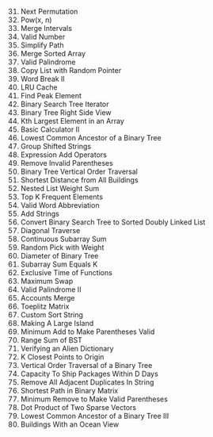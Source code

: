 31. Next Permutation
50. Pow(x, n)
56. Merge Intervals
65. Valid Number
71. Simplify Path
88. Merge Sorted Array
125. Valid Palindrome
138. Copy List with Random Pointer
140. Word Break II
146. LRU Cache
162. Find Peak Element
173. Binary Search Tree Iterator
199. Binary Tree Right Side View
215. Kth Largest Element in an Array
227. Basic Calculator II
236. Lowest Common Ancestor of a Binary Tree
249. Group Shifted Strings
282. Expression Add Operators
301. Remove Invalid Parentheses
314. Binary Tree Vertical Order Traversal
317. Shortest Distance from All Buildings
339. Nested List Weight Sum
347. Top K Frequent Elements
408. Valid Word Abbreviation
415. Add Strings
426. Convert Binary Search Tree to Sorted Doubly Linked List
498. Diagonal Traverse
523. Continuous Subarray Sum
528. Random Pick with Weight
543. Diameter of Binary Tree
560. Subarray Sum Equals K
636. Exclusive Time of Functions
670. Maximum Swap
680. Valid Palindrome II
721. Accounts Merge
766. Toeplitz Matrix
791. Custom Sort String
827. Making A Large Island
921. Minimum Add to Make Parentheses Valid
938. Range Sum of BST
953. Verifying an Alien Dictionary
973. K Closest Points to Origin
987. Vertical Order Traversal of a Binary Tree
1011. Capacity To Ship Packages Within D Days
1047. Remove All Adjacent Duplicates In String
1091. Shortest Path in Binary Matrix
1249. Minimum Remove to Make Valid Parentheses
1570. Dot Product of Two Sparse Vectors
1650. Lowest Common Ancestor of a Binary Tree III
1762. Buildings With an Ocean View
